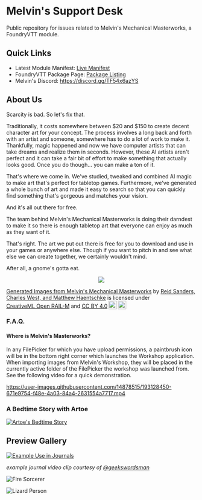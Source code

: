 # Melvin's Support Desk
Public repository for issues related to Melvin's Mechanical Masterworks, a FoundryVTT module.

## Quick Links
* Latest Module Manifest: [Live Manifest](https://storage.googleapis.com/download/storage/v1/b/dist-mels-masterworks/o/module.json?alt=media)
* FoundryVTT Package Page: [Package Listing](https://foundryvtt.com/packages/mels-masterworks)
* Melvin's Discord: https://discord.gg/TF54x6azYS

## About Us
Scarcity is bad.  So let's fix that.

Traditionally, it costs somewhere between $20 and $150 to create decent character art for your concept. The process involves a long back and forth with an artist and someone, somewhere has to do a lot of work to make it. Thankfully, magic happened and now we have computer artists that can take dreams and realize them in seconds. However, these AI artists aren't perfect and it can take a fair bit of effort to make something that actually looks good. Once you do though... you can make a ton of it.

That's where we come in. We've studied, tweaked and combined AI magic to make art that's perfect for tabletop games. Furthermore, we've generated a whole bunch of art and made it easy to search so that you can quickly find something that's gorgeous and matches your vision.

And it's all out there for free.

The team behind Melvin's Mechanical Masterworks is doing their darndest to make it so there is enough tabletop art that everyone can enjoy as much as they want of it.

That's right. The art we put out there is free for you to download and use in your games or anywhere else. Though if you want to pitch in and see what else we can create together, we certainly wouldn't mind.

After all, a gnome's gotta eat.

<p align="center"><a href="https://www.patreon.com/melvinsmechanicalmasterworks"><img src="https://user-images.githubusercontent.com/14878515/187728131-81405c0d-eb0a-41ab-995c-0443b7cf1472.png"></a></p>


<p xmlns:cc="http://creativecommons.org/ns#" xmlns:dct="http://purl.org/dc/terms/"><a property="dct:title" rel="cc:attributionURL" href="https://github.com/trioderegion/melvins-support-desk">Generated Images from Melvin's Mechanical Masterworks</a> by <a rel="cc:attributionURL dct:creator" property="cc:attributionName" href="https://www.patreon.com/melvinsmechanicalmasterworks"> Reid Sanders, Charles West, and Matthew Haentschke</a> is licensed under <a href="https://huggingface.co/spaces/CompVis/stable-diffusion-license/raw/main/license.txt" target="_blank" rel="license noopener noreferrer" style="display:inline-block;">CreativeML Open RAIL-M</a> and <a href="http://creativecommons.org/licenses/by/4.0/?ref=chooser-v1" target="_blank" rel="license noopener noreferrer" style="display:inline-block;">CC BY 4.0<img style="height:22px!important;margin-left:3px;vertical-align:text-bottom;" src="https://mirrors.creativecommons.org/presskit/icons/cc.svg?ref=chooser-v1"><img style="height:22px!important;margin-left:3px;vertical-align:text-bottom;" src="https://mirrors.creativecommons.org/presskit/icons/by.svg?ref=chooser-v1"></a></p>


### F.A.Q.

#### Where is Melvin's Masterworks?

In any FilePicker for which you have upload permissions, a paintbrush icon will be in the bottom right corner which launches the Workshop application. When importing images from Melvin's Workshop, they will be placed in the currently active folder of the FilePicker the workshop was launched from. See the following video for a quick demonstration.

https://user-images.githubusercontent.com/14878515/193128450-671e9754-f48e-4a03-84a4-2631554a7717.mp4


### A Bedtime Story with Artoe
[![Artoe's Bedtime Story](https://user-images.githubusercontent.com/14878515/188356886-f3f52457-4b4e-4b2d-ae27-7ca3de83c48f.png)](https://www.youtube.com/watch?v=JJwTDIyYo8I)

## Preview Gallery

[![Example Use in Journals](https://img.youtube.com/vi/8GqDpScGyJ0/0.jpg)](https://www.youtube.com/watch?v=8GqDpScGyJ0)

_example journal video clip courtesy of [@geekswordsman](https://github.com/geekswordsman)_

![Fire Sorcerer](https://user-images.githubusercontent.com/14878515/188355769-0f751f44-704d-4a89-96aa-ad431b22c59d.png)

![Lizard Person](https://user-images.githubusercontent.com/14878515/188355859-2239b632-588f-4e24-9509-80502612f494.png)


